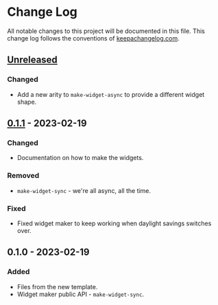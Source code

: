 # Change Log
All notable changes to this project will be documented in this file. This change log follows the conventions of [keepachangelog.com](http://keepachangelog.com/).

## [Unreleased]
### Changed
- Add a new arity to `make-widget-async` to provide a different widget shape.

## [0.1.1] - 2023-02-19
### Changed
- Documentation on how to make the widgets.

### Removed
- `make-widget-sync` - we're all async, all the time.

### Fixed
- Fixed widget maker to keep working when daylight savings switches over.

## 0.1.0 - 2023-02-19
### Added
- Files from the new template.
- Widget maker public API - `make-widget-sync`.

[Unreleased]: https://source-host.site/your-name/io.bytebeam/clerical/compare/0.1.1...HEAD
[0.1.1]: https://source-host.site/your-name/io.bytebeam/clerical/compare/0.1.0...0.1.1
